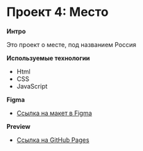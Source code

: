 # Проект 4: Место

**Интро**

Это проект о месте, под названием Россия

**Используемые технологии**

- Html
- CSS
- JavaScript

**Figma**

- [Ссылка на макет в Figma](https://www.figma.com/file/StZjf8HnoeLdiXS7dYrLAh/JavaScript.-Sprint-4?node-id=18915%3A2)

**Preview**

- [Ссылка на GitHub Pages](https://ex1lex.github.io/mesto)

